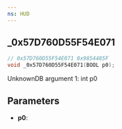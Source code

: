 ```yaml
---
ns: HUD
---
```

## _0x57D760D55F54E071

```c
// 0x57D760D55F54E071 0x9854485F
void _0x57D760D55F54E071(BOOL p0);
```

UnknownDB argument 1: int p0

## Parameters
* **p0**: 

